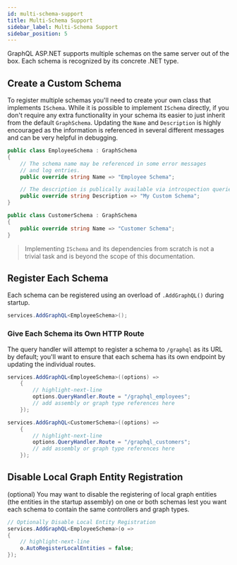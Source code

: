 ```yaml
---
id: multi-schema-support
title: Multi-Schema Support
sidebar_label: Multi-Schema Support
sidebar_position: 5
---
```


GraphQL ASP.NET supports multiple schemas on the same server out of the box. Each schema is recognized by its concrete .NET type. 

## Create a Custom Schema

To register multiple schemas you'll need to create your own class that implements `ISchema`. While it is possible to implement `ISchema` directly, if you don't require any extra functionality in your schema its easier to just inherit from the default `GraphSchema`. Updating the `Name` and `Description` is highly encouraged as the information is referenced in several different messages and can be very helpful in debugging.

```csharp title="Declaring Custom Schemas"
public class EmployeeSchema : GraphSchema
{
    // The schema name may be referenced in some error messages
    // and log entries.
    public override string Name => "Employee Schema";

    // The description is publically available via introspection queries.
    public override string Description => "My Custom Schema";
}

public class CustomerSchema : GraphSchema
{
    public override string Name => "Customer Schema";
}
```


> Implementing `ISchema` and its dependencies from scratch is not a trivial task and is beyond the scope of this documentation.


## Register Each Schema

Each schema can be registered using an overload of `.AddGraphQL()` during startup.

```csharp title="Adding A Custom Schema at Startup"
services.AddGraphQL<EmployeeSchema>();
```

### Give Each Schema its Own HTTP Route

The query handler will attempt to register a schema to `/graphql` as its URL by default; you'll want to ensure that each schema has its own endpoint by updating the individual routes.

```csharp title="Adding Multiple Schemas"
services.AddGraphQL<EmployeeSchema>((options) =>
    {
        // highlight-next-line
        options.QueryHandler.Route = "/graphql_employees";
        // add assembly or graph type references here
    });

services.AddGraphQL<CustomerSchema>((options) =>
    {
        // highlight-next-line
        options.QueryHandler.Route = "/graphql_customers";
        // add assembly or graph type references here
    });
```


## Disable Local Graph Entity Registration

(optional) You may want to disable the registering of local graph entities (the entities in the startup assembly) on one or both schemas lest you want each schema to contain the same controllers and graph types.

```csharp title="Startup Code"
// Optionally Disable Local Entity Registration
services.AddGraphQL<EmployeeSchema>(o => 
{
    // highlight-next-line
    o.AutoRegisterLocalEntities = false;
});
```